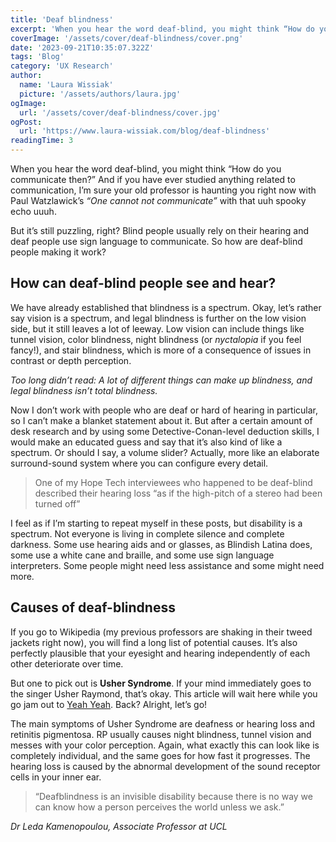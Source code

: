 ```yaml
---
title: 'Deaf blindness'
excerpt: 'When you hear the word deaf-blind, you might think “How do you communicate then?” And if you have ever studied anything related to communication, I’m sure your old professor is haunting you right now with Paul Watzlawick’s “One cannot not communicate” with that uuh spooky echo uuuh ...'
coverImage: '/assets/cover/deaf-blindness/cover.png'
date: '2023-09-21T10:35:07.322Z'
tags: 'Blog'
category: 'UX Research'
author:
  name: 'Laura Wissiak'
  picture: '/assets/authors/laura.jpg'
ogImage:
  url: '/assets/cover/deaf-blindness/cover.jpg'
ogPost:
  url: 'https://www.laura-wissiak.com/blog/deaf-blindness'
readingTime: 3
---
```


When you hear the word deaf-blind, you might think “How do you communicate then?” And if you have ever studied anything related to communication, I’m sure your old professor is haunting you right now with Paul Watzlawick’s _“One cannot not communicate”_ with that uuh spooky echo uuuh.

But it’s still puzzling, right? Blind people usually rely on their hearing and deaf people use sign language to communicate. So how are deaf-blind people making it work?

## How can deaf-blind people see and hear?

We have already established that blindness is a spectrum. Okay, let’s rather say vision is a spectrum, and legal blindness is further on the low vision side, but it still leaves a lot of leeway. Low vision can include things like tunnel vision, color blindness, night blindness (or _nyctalopia_ if you feel fancy!), and stair blindness, which is more of a consequence of issues in contrast or depth perception.

_Too long didn’t read: A lot of different things can make up blindness, and legal blindness isn’t total blindness._

Now I don’t work with people who are deaf or hard of hearing in particular, so I can’t make a blanket statement about it. But after a certain amount of desk research and by using some Detective-Conan-level deduction skills, I would make an educated guess and say that it’s also kind of like a spectrum. Or should I say, a volume slider? Actually, more like an elaborate surround-sound system where you can configure every detail.

> One of my Hope Tech interviewees who happened to be deaf-blind described their hearing loss “as if the high-pitch of a stereo had been turned off”

I feel as if I’m starting to repeat myself in these posts, but disability is a spectrum. Not everyone is living in complete silence and complete darkness. Some use hearing aids and or glasses, as Blindish Latina does, some use a white cane and braille, and some use sign language interpreters. Some people might need less assistance and some might need more.

## Causes of deaf-blindness

If you go to Wikipedia (my previous professors are shaking in their tweed jackets right now), you will find a long list of potential causes. It’s also perfectly plausible that your eyesight and hearing independently of each other deteriorate over time.

But one to pick out is **Usher Syndrome**. If your mind immediately goes to the singer Usher Raymond, that’s okay. This article will wait here while you go jam out to [Yeah Yeah](https://www.youtube.com/watch?v=ut71pbXxao0). Back? Alright, let’s go!

The main symptoms of Usher Syndrome are deafness or hearing loss and retinitis pigmentosa. RP usually causes night blindness, tunnel vision and messes with your color perception. Again, what exactly this can look like is completely individual, and the same goes for how fast it progresses. The hearing loss is caused by the abnormal development of the sound receptor cells in your inner ear.

> “Deafblindness is an invisible disability because there is no way we can know how a person perceives the world unless we ask.”

_Dr Leda Kamenopoulou, Associate Professor at UCL_
